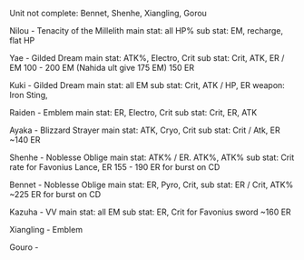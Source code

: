 Unit not complete:
Bennet, Shenhe, Xiangling, Gorou


Nilou - Tenacity of the Millelith
main stat: all HP%
sub stat: EM, recharge, flat HP

Yae - Gilded Dream
main stat: ATK%, Electro, Crit
sub stat: Crit, ATK, ER / EM
100 - 200 EM (Nahida ult give 175 EM)
150 ER

Kuki - Gilded Dream 
main stat: all EM
sub stat: Crit, ATK / HP, ER
weapon: Iron Sting, 

Raiden - Emblem
main stat: ER, Electro, Crit
sub stat: Crit, ER, ATK

Ayaka - Blizzard Strayer
main stat: ATK, Cryo, Crit
sub stat: Crit / Atk, ER
~140 ER 

Shenhe - Noblesse Oblige
main stat: ATK% / ER. ATK%, ATK%
sub stat: Crit rate for Favonius Lance, ER
155 - 190 ER for burst on CD

Bennet - Noblesse Oblige
main stat: ER, Pyro, Crit,
sub stat: ER / Crit, ATK%
~225 ER for burst on CD

Kazuha - VV
main stat: all EM
sub stat: ER, Crit for Favonius sword
~160 ER

Xiangling - Emblem

Gouro -
